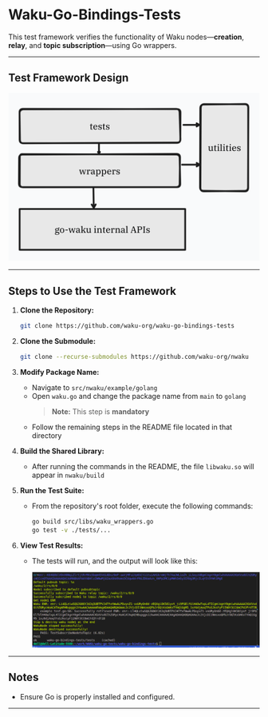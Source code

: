 # Waku-Go-Bindings-Tests

This test framework verifies the functionality of Waku nodes—**creation**, **relay**, and **topic subscription**—using Go wrappers.

---

## Test Framework Design

![Framework Design](src/images/framework_design.png)

---

## Steps to Use the Test Framework

1. **Clone the Repository:**
   ```bash
   git clone https://github.com/waku-org/waku-go-bindings-tests
   ```

2. **Clone the Submodule:**
   ```bash
   git clone --recurse-submodules https://github.com/waku-org/nwaku
   ```

3. **Modify Package Name:**
   - Navigate to `src/nwaku/example/golang`
   - Open `waku.go` and change the package name from `main` to `golang`  
     > **Note:** This step is **mandatory**
   - Follow the remaining steps in the README file located in that directory

4. **Build the Shared Library:**
   - After running the commands in the README, the file `libwaku.so` will appear in `nwaku/build`

5. **Run the Test Suite:**
   - From the repository's root folder, execute the following commands:
     ```bash
     go build src/libs/waku_wrappers.go
     go test -v ./tests/...
     ```

6. **View Test Results:**
   - The tests will run, and the output will look like this:
     
     ![Test Output](src/images/Screenshot%20from%202025-01-17%2012-12-42.png)

---

## Notes
- Ensure Go is properly installed and configured.

---




